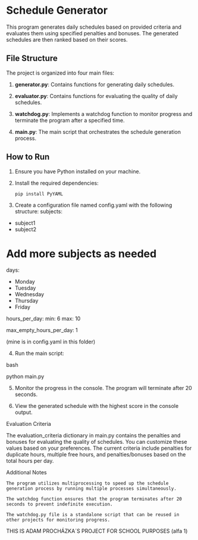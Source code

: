 # Schedule Generator

This program generates daily schedules based on provided criteria and evaluates them using specified penalties and bonuses. The generated schedules are then ranked based on their scores.

## File Structure

The project is organized into four main files:

1. **generator.py**: Contains functions for generating daily schedules.

2. **evaluator.py**: Contains functions for evaluating the quality of daily schedules.

3. **watchdog.py**: Implements a watchdog function to monitor progress and terminate the program after a specified time.

4. **main.py**: The main script that orchestrates the schedule generation process.

## How to Run

1. Ensure you have Python installed on your machine.

2. Install the required dependencies:
   ```bash
   pip install PyYAML

3. Create a configuration file named config.yaml with the following structure:
subjects:
  - subject1
  - subject2
  # Add more subjects as needed

days:
  - Monday
  - Tuesday
  - Wednesday
  - Thursday
  - Friday

hours_per_day:
  min: 6
  max: 10

max_empty_hours_per_day: 1

(mine is in config.yaml in this folder)

4. Run the main script:

bash

python main.py

5. Monitor the progress in the console. The program will terminate after 20 seconds.

6. View the generated schedule with the highest score in the console output.



Evaluation Criteria

The evaluation_criteria dictionary in main.py contains the penalties and bonuses for evaluating the quality of schedules. You can customize these values based on your preferences. The current criteria include penalties for duplicate hours, multiple free hours, and penalties/bonuses based on the total hours per day.

Additional Notes

    The program utilizes multiprocessing to speed up the schedule generation process by running multiple processes simultaneously.

    The watchdog function ensures that the program terminates after 20 seconds to prevent indefinite execution.

    The watchdog.py file is a standalone script that can be reused in other projects for monitoring progress.

THIS IS ADAM PROCHÁZKA´S PROJECT FOR SCHOOL PURPOSES (alfa 1)